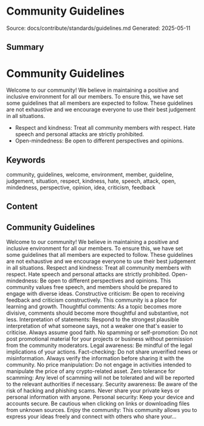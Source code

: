 # Community Guidelines
Source: docs/contribute/standards/guidelines.md
Generated: 2025-05-11

## Summary
# Community Guidelines

Welcome to our community! We believe in maintaining a positive and inclusive environment for all our members. To ensure this, we have set some guidelines that all members are expected to follow. These guidelines are not exhaustive and we encourage everyone to use their best judgement in all situations.

- Respect and kindness: Treat all community members with respect. Hate speech and personal attacks are strictly prohibited.
- Open-mindedness: Be open to different perspectives and opinions.

## Keywords
community, guidelines, welcome, environment, member, guideline, judgement, situation, respect, kindness, hate, speech, attack, open, mindedness, perspective, opinion, idea, criticism, feedback

## Content
## Community Guidelines
Welcome to our community! We believe in maintaining a positive and inclusive environment for all our members. To ensure this, we have set some guidelines that all members are expected to follow. These guidelines are not exhaustive and we encourage everyone to use their best judgement in all situations.
Respect and kindness: Treat all community members with respect. Hate speech and personal attacks are strictly prohibited.
Open-mindedness: Be open to different perspectives and opinions. This community values free speech, and members should be prepared to engage with diverse ideas.
Constructive criticism: Be open to receiving feedback and criticism constructively. This community is a place for learning and growth.
Thoughtful comments: As a topic becomes more divisive, comments should become more thoughtful and substantive, not less.
Interpretation of statements: Respond to the strongest plausible interpretation of what someone says, not a weaker one that's easier to criticise. Always assume good faith.
No spamming or self-promotion: Do not post promotional material for your projects or business without permission from the community moderators.
Legal awareness: Be mindful of the legal implications of your actions. 
Fact-checking: Do not share unverified news or misinformation. Always verify the information before sharing it with the community.
No price manipulation: Do not engage in activities intended to manipulate the price of any crypto-related asset.
Zero tolerance for scamming: Any level of scamming will not be tolerated and will be reported to the relevant authorities if necessary.
Security awareness: Be aware of the risk of hacking and phishing scams. Never share your private keys or personal information with anyone.
Personal security: Keep your device and accounts secure. Be cautious when clicking on links or downloading files from unknown sources.
Enjoy the community: This community allows you to express your ideas freely and connect with others who share your...
